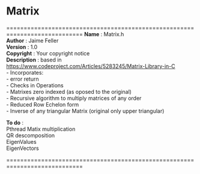 # Matrix
 ============================================================================
 **Name**      :	Matrix.h  
 **Author**    :	Jaime Feller  
 **Version**     :	1.0  
 **Copyright**   : 	Your copyright notice  
 **Description** :	based in https://www.codeproject.com/Articles/5283245/Matrix-Library-in-C  
     - Incorporates:   	
          - error return  
          - Checks in Operations  
          - Matrixes zero indexed (as oposed to the original)  
          - Recursive algorithm to multiply matrices of any order  
          - Reduced Row Echelon form  
          - Inverse of any triangular Matrix (original only upper triangular)  
  
**To do** :  
          Pthread Matix multiplication  
          QR descomposition  
          EigenValues  
          EigenVectors  

 ============================================================================
